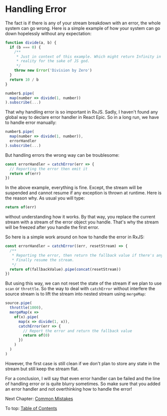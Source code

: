 # Handling Error

The fact is if there is any of your stream breakdown with an error, the whole system can go wrong. Here is a simple example of how your system can go down hopelessly without any expectation:

```jsx
function divide(a, b) {
  if (b === 0) {
    /**
     * Just in context of this example. Which might return Infinity in
     * reality for the sake of JS god.
     */
    throw new Error('Division by Zero')
  }
  return 10 / b
}

number$.pipe(
  map(number => divide(1, number))
).subscribe(...)
```

That why handling error is so important in RxJS. Sadly, I haven't found any global way to declare error handler in React Epic. So in a long run, we have to handle error manually:

```jsx
number$.pipe(
  map(number => divide(1, number)),
  errorHandler
).subscribe(...)
```

But handling errors the wrong way can be troublesome:

```jsx
const errorHandler = catchError(err => {
  // Reporting the error then emit it
  return of(err)
})
```

In the above example, everything is fine. Except, the stream will be suspended and cannot resume if any exception is thrown at runtime. Here is the reason why. As usual you will type:

```jsx
return of(err)
```

without understanding how it works. By that way, you replace the current stream with a stream of the error object you handle. That's why the stream will be freezed after you handle the first error.

So here is a simple work around on how to handle the error in RxJS:

```jsx
const errorHandler = catchError((err, resetStream) => {
  /**
   * Reporting the error, then return the fallback value if there's any.
   * Finally resume the stream.
   */
  return of(fallbackValue).pipe(concat(resetStream))
})
```

But using this way, we can not reset the state of the stream if we plan to use `scan` or `throttle`. So the way to deal with `catchError` without interfere the source stream is to lift the stream into nested stream using `mergeMap`:

```jsx
source.pipe(
  throttle(1000),
  mergeMap(x =>
    of(x).pipe(
      map(x => divide(1, x)),
      catchError(err => {
        // Report the error and return the fallback value
        return of(0)
      })
    )
  )
)
```

However, the first case is still clean if we don't plan to store any state in the stream but still keep the stream flat.

For a conclusion, I will say that even error handler can be failed and the line of handling error or is quite blurry sometimes. So make sure that you added an error handler and not overthinking how to handle the error!

Next Chapter: [Common Mistakes](CommonMistakes.md)

To top: [Table of Contents](Wiki.md)
